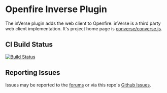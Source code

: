 # Openfire Inverse Plugin

The inVerse plugin adds the web client to Openfire. inVerse is a third party web client implementation. It's project home page is [converse/converse.js](https://github.com/converse/converse.js).

## CI Build Status

[![Build Status](https://github.com/igniterealtime/openfire-inverse-plugin/workflows/Java%20CI/badge.svg)](https://github.com/igniterealtime/openfire-inverse-plugin/actions)

## Reporting Issues

Issues may be reported to the [forums](https://discourse.igniterealtime.org) or via this repo's [Github Issues](https://github.com/igniterealtime/openfire-inverse-plugin).
